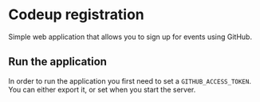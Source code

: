 # Codeup registration

Simple web application that allows you to sign up for events using
GitHub.

## Run the application
In order to run the application you first need to set a
`GITHUB_ACCESS_TOKEN`. You can either export it, or set when you start
the server.
